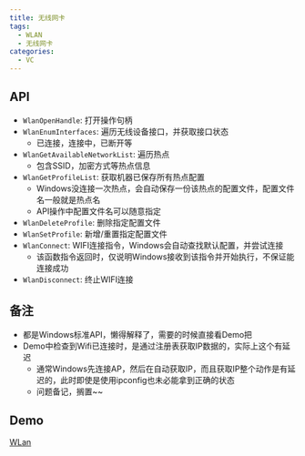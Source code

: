 ```yaml
---
title: 无线网卡
tags: 
  - WLAN
  - 无线网卡
categories: 
  - VC
---
```


## API

+ `WlanOpenHandle`: 打开操作句柄
+ `WlanEnumInterfaces`: 遍历无线设备接口，并获取接口状态
  + 已连接，连接中，已断开等
+ `WlanGetAvailableNetworkList`: 遍历热点
  + 包含SSID，加密方式等热点信息
+ `WlanGetProfileList`: 获取机器已保存所有热点配置
  + Windows没连接一次热点，会自动保存一份该热点的配置文件，配置文件名一般就是热点名
  + API操作中配置文件名可以随意指定
+ `WlanDeleteProfile`: 删除指定配置文件
+ `WlanSetProfile`: 新增/重置指定配置文件
+ `WlanConnect`: WIFI连接指令，Windows会自动查找默认配置，并尝试连接
  + 该函数指令返回时，仅说明Windows接收到该指令并开始执行，不保证能连接成功
+ `WlanDisconnect`: 终止WIFI连接

## 备注

+ 都是Windows标准API，懒得解释了，需要的时候直接看Demo把
+ Demo中检查到Wifi已连接时，是通过注册表获取IP数据的，实际上这个有延迟
  + 通常Windows先连接AP，然后在自动获取IP，而且获取IP整个动作是有延迟的，此时即使是使用ipconfig也未必能拿到正确的状态
  + 问题备记，搁置~~

## Demo

[WLan]()
